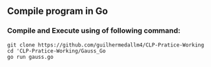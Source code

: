 ## Compile program in Go

### Compile and Execute using of following command: 
```
git clone https://github.com/guilhermedallm4/CLP-Pratice-Working
cd 'CLP-Pratice-Working/Gauss_Go
go run gauss.go
```
